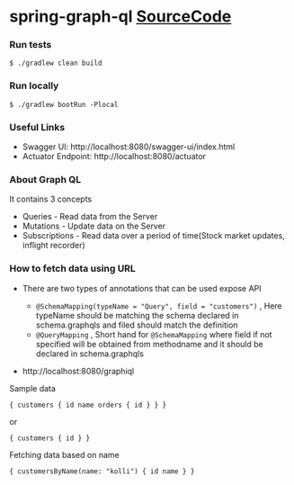 # spring-graph-ql [SourceCode](https://www.youtube.com/watch?v=kVSYVhmvNCI&t=876s)


### Run tests
`$ ./gradlew clean build`

### Run locally
`$ ./gradlew bootRun -Plocal`

### Useful Links
* Swagger UI: http://localhost:8080/swagger-ui/index.html
* Actuator Endpoint: http://localhost:8080/actuator

### About Graph QL
It contains 3 concepts
* Queries - Read data from the Server
* Mutations - Update data on the Server
* Subscriptions - Read data over a period of time(Stock market updates, inflight recorder)

### How to fetch data using URL

- There are two types of annotations that can be used expose API
    * `@SchemaMapping(typeName = "Query", field = "customers")` , Here typeName should be matching the schema declared in schema.graphqls and filed should match the definition
    * `@QueryMapping` , Short hand for `@SchemaMapping` where field if not specified will be obtained from methodname and it should be declared in schema.graphqls

- http://localhost:8080/graphiql
   
Sample data 

 `{
    customers {
    id
    name
    orders {
        id
     }
   }
  }`
   
or 

`
{
    customers {
     id
    }
}
`

Fetching data based on name

`{
customersByName(name: "kolli") {
id
name
}
}
`

